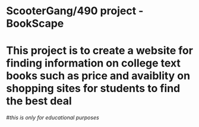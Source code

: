 # ScooterGang/490 project - BookScape
# This project is to create a website for finding information on college text books such as price and avaiblity on shopping sites for students to find the best deal 
#*this is only for educational purposes*
